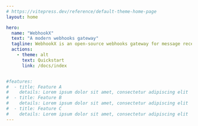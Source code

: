 ```yaml
---
# https://vitepress.dev/reference/default-theme-home-page
layout: home

hero:
  name: "WebhookX"
  text: "A modern webhooks gateway"
  tagline: WebhookX is an open-source webhooks gateway for message receiving, processing, and delivering.
  actions:
    - theme: alt
      text: Quickstart
      link: /docs/index


#features:
#  - title: Feature A
#    details: Lorem ipsum dolor sit amet, consectetur adipiscing elit
#  - title: Feature B
#    details: Lorem ipsum dolor sit amet, consectetur adipiscing elit
#  - title: Feature C
#    details: Lorem ipsum dolor sit amet, consectetur adipiscing elit
---
```


